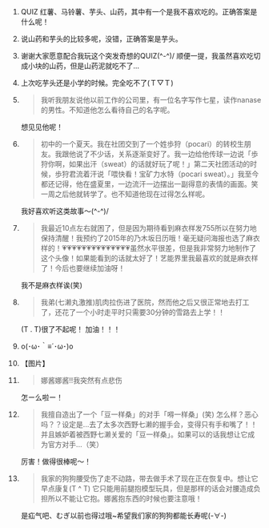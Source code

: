 1. QUIZ 红薯、马铃薯、芋头、山药，其中有一个是我不喜欢吃的。正确答案是什么呢！

2. 说山药和芋头的比较多呢，没错，正确答案是芋头。

3. 谢谢大家愿意配合我玩这个突发奇想的QUIZ(^-^)/ 顺便一提，我虽然喜欢吃切成小块的山药，但是山药泥就吃不了...

4. 上次吃芋头还是小学的时候。完全吃不了(Ｔ▽Ｔ)

5. > 我听我朋友说他以前工作的公司里，有一位名字写作七星，读作nanase的男性。不知道他怎么看待自己的名字呢。

   想见见他呢！

6. > 初中的一个夏天。我在社团交到了一个姓歩狩（pocari）的转校生朋友。我跟他说了不少话，关系逐渐变好了。我一边给他传球一边说「歩狩你啊，如果出汗（sweat）的话就好玩了呢！」第二天社团活动的时候，歩狩君流着汗说「喂快看！宝矿力水特（pocari sweat）。」我至今都还记得，他在盛夏里，一边流汗一边摆出一副得意的表情的画面。笑 一周之后他就转学了。也不知道他现在过得怎么样呢。

   我好喜欢听这类故事〜(^-^)/

7. > 我最近10点左右就困了，但是因为期待看到麻衣样发755所以在努力地保持清醒！我预约了2015年的乃木坂日历哦！毫无疑问海报也选了麻衣样的！💗💗💗💗💗💗💗💗💗💗💗💗💗💗虽然水平很差，但是我非常努力地制作了这个头像！如果能看到的话就太好了！艺能界里我最喜欢的就是麻衣样了！今后也要继续加油呀！

   我不是麻衣样诶(笑)

8. > 我弟(七濑丸激推)肌肉拉伤进了医院，然而他之后又很正常地去打工了，还花了一个小时走平时只需要30分钟的雪路去上学！！

   (T . T)很了不起呢！ 加油！！！

9. o(･ω･｀≡´･ω･)o

10. 【图片】

11. > 娜酱娜酱!!我突然有点悲伤

    怎ー么啦ー！

12. > 我擅自造出了一个「豆一样桑」的对手「嘚一样桑」(笑) 怎么样？恶心吗？？设定是...去了太多次西野七濑的握手会，变得只有手和嘴了！！并且嫉妒着被西野七濑关爱的「豆一样桑」。如果可以的话我想让它成为官方对手...（笑）

    厉害！做得很棒呢〜！

13. > 我家的狗狗腰受伤了走不动路，带去做手术了现在正在恢复中。想让它早点康复(T ^ T)      它只能用前腿抱模型玩具，但是那样的话会对腰造成负担所以不能让它抱。娜酱抱东西的时候也要注意哦！

    是疝气吧、むぎ以前也得过哦~希望我们家的狗狗都能长寿呢(-∀-)

    